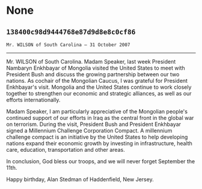 # None
## `138400c98d9444768e87d9d8e8c0cf86`
`Mr. WILSON of South Carolina — 31 October 2007`

---


Mr. WILSON of South Carolina. Madam Speaker, last week President 
Nambaryn Enkhbayar of Mongolia visited the United States to meet with 
President Bush and discuss the growing partnership between our two 
nations. As cochair of the Mongolian Caucus, I was grateful for 
President Enkhbayar's visit. Mongolia and the United States continue to 
work closely together to strengthen our economic and strategic 
alliances, as well as our efforts internationally.

Madam Speaker, I am particularly appreciative of the Mongolian 
people's continued support of our efforts in Iraq as the central front 
in the global war on terrorism. During the visit, President Bush and 
President Enkhbayar signed a Millennium Challenge Corporation Compact. 
A millennium challenge compact is an initiative by the United States to 
help developing nations expand their economic growth by investing in 
infrastructure, health care, education, transportation and other areas.

In conclusion, God bless our troops, and we will never forget 
September the 11th.

Happy birthday, Alan Stedman of Haddenfield, New Jersey.
